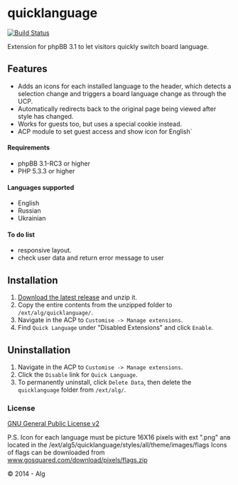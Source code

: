 quicklanguage
=============
[![Build Status](https://travis-ci.org/alg5/quicklanguage.svg?branch=master)](https://travis-ci.org/alg5/quicklanguage)

Extension for phpBB 3.1 to let visitors quickly switch board language.


## Features
- Adds an icons for each installed language to the header, which detects a selection change and triggers a board language change as through the UCP.
- Automatically redirects back to the original page being viewed after style has changed.
- Works for guests too, but uses a special cookie instead.
- ACP module to set guest access and show icon for English`

#### Requirements
- phpBB 3.1-RC3 or higher
- PHP 5.3.3 or higher

#### Languages supported
- English
- Russian
- Ukrainian

#### To do list
-  responsive layout.
- check user data and return error message to user

## Installation
1. [Download the latest release](https://github.com/alg5/quicklanguage) and unzip it.
2. Copy the entire contents from the unzipped folder to `/ext/alg/quicklanguage/`.
3. Navigate in the ACP to `Customise -> Manage extensions`.
4. Find `Quick Language` under "Disabled Extensions" and click `Enable`.

## Uninstallation
1. Navigate in the ACP to `Customise -> Manage extensions`.
2. Click the `Disable` link for `Quick Language`.
3. To permanently uninstall, click `Delete Data`, then delete the `quicklanguage` folder from `/ext/alg/`.

### License
[GNU General Public License v2](http://opensource.org/licenses/GPL-2.0)

 P.S. Icon for each language must  be picture 16X16 pixels with ext ".png" anв located in the /ext/alg5/quicklanguage/styles/all/theme/images/flags
Icons of flags can be downloaded from www.gosquared.com/download/pixels/flags.zip

© 2014 - Alg
